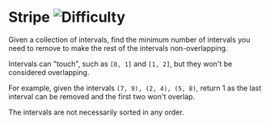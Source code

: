 # Stripe ![Difficulty](https://img.shields.io/badge/-EASY-green)
	
Given a collection of intervals, find the minimum number of intervals you need to remove to make the rest of the intervals non-overlapping.
	
Intervals can "touch", such as `[0, 1]` and `[1, 2]`, but they won't be considered overlapping.
	
For example, given the intervals `(7, 9), (2, 4), (5, 8)`, return 1 as the last interval can be removed and the first two won't overlap.
	
The intervals are not necessarily sorted in any order.
	
